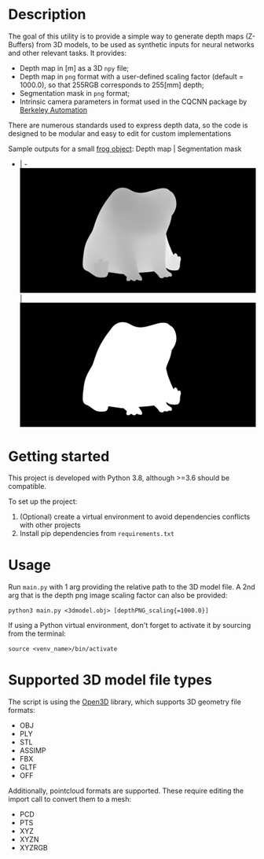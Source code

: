 # Description
The goal of this utility is to provide a simple way to generate depth maps (Z-Buffers) from 3D models, to be used as synthetic inputs for neural networks and other relevant tasks.
It provides:
- Depth map in [m] as a 3D ```npy``` file;
- Depth map in ```png``` format with a user-defined scaling factor (default = 1000.0), so that 255RGB corresponds to 255[mm] depth; 
- Segmentation mask in ```png``` format;
- Intrinsic camera parameters in format used in the CQCNN package by [Berkeley Automation](https://github.com/berkeleyautomation)

There are numerous standards used to express depth data, so the code is designed to be modular and easy to edit for custom implementations

Sample outputs for a small [frog object](https://www.thingiverse.com/thing:4838220):
Depth map | Segmentation mask
- | -
![Depth map of a small frog object, scaling=5000.0](assets/frog_depthmap.png) | ![Segmentation mask of the same object](assets/frog_segmask.png)

# Getting started
This project is developed with Python 3.8, although >=3.6 should be compatible.

To set up the project:
1. (Optional) create a virtual environment to avoid dependencies conflicts with other projects
2. Install pip dependencies from ```requirements.txt```


# Usage
Run ```main.py``` with 1 arg providing the relative path to the 3D model file. A 2nd arg that is the depth png image scaling factor can also be provided: 
```
python3 main.py <3dmodel.obj> [depthPNG_scaling{=1000.0}]
```

If using a Python virtual environment, don't forget to activate it by sourcing from the terminal: 
```
source <venv_name>/bin/activate
```

# Supported 3D model file types
The script is using the [Open3D](https://github.com/intel-isl/Open3D) library, which supports 3D geometry file formats:
- OBJ
- PLY
- STL
- ASSIMP
- FBX
- GLTF
- OFF

Additionally, pointcloud formats are supported. These require editing the import call to convert them to a mesh:
- PCD
- PTS
- XYZ
- XYZN
- XYZRGB
